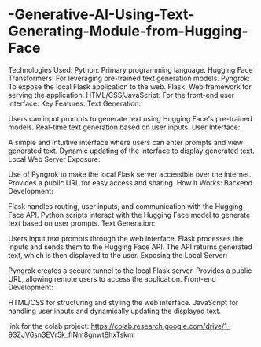 # -Generative-AI-Using-Text-Generating-Module-from-Hugging-Face

Technologies Used:
Python: Primary programming language.
Hugging Face Transformers: For leveraging pre-trained text generation models.
Pyngrok: To expose the local Flask application to the web.
Flask: Web framework for serving the application.
HTML/CSS/JavaScript: For the front-end user interface.
Key Features:
Text Generation:

Users can input prompts to generate text using Hugging Face's pre-trained models.
Real-time text generation based on user inputs.
User Interface:

A simple and intuitive interface where users can enter prompts and view generated text.
Dynamic updating of the interface to display generated text.
Local Web Server Exposure:

Use of Pyngrok to make the local Flask server accessible over the internet.
Provides a public URL for easy access and sharing.
How It Works:
Backend Development:

Flask handles routing, user inputs, and communication with the Hugging Face API.
Python scripts interact with the Hugging Face model to generate text based on user prompts.
Text Generation:

Users input text prompts through the web interface.
Flask processes the inputs and sends them to the Hugging Face API.
The API returns generated text, which is then displayed to the user.
Exposing the Local Server:

Pyngrok creates a secure tunnel to the local Flask server.
Provides a public URL, allowing remote users to access the application.
Front-end Development:

HTML/CSS for structuring and styling the web interface.
JavaScript for handling user inputs and dynamically updating the displayed text.

link for the colab project: https://colab.research.google.com/drive/1-93ZJV6sn3EVr5k_fINm8gnwt8hxTskm
